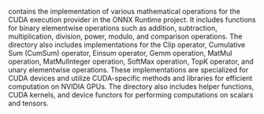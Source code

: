 contains the implementation of various mathematical operations for the CUDA execution provider in the ONNX Runtime project. It includes functions for binary elementwise operations such as addition, subtraction, multiplication, division, power, modulo, and comparison operations. The directory also includes implementations for the Clip operator, Cumulative Sum (CumSum) operator, Einsum operator, Gemm operation, MatMul operation, MatMulInteger operation, SoftMax operation, TopK operator, and unary elementwise operations. These implementations are specialized for CUDA devices and utilize CUDA-specific methods and libraries for efficient computation on NVIDIA GPUs. The directory also includes helper functions, CUDA kernels, and device functors for performing computations on scalars and tensors.